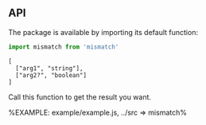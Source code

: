 
## API

The package is available by importing its default function:

```js
import mismatch from 'mismatch'
```

```### mismatch
[
  ["arg1", "string"],
  ["arg2?", "boolean"]
]
```

Call this function to get the result you want.

%EXAMPLE: example/example.js, ../src => mismatch%
